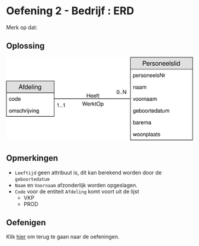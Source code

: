 # Oefening 2 - Bedrijf : ERD
Merk op dat:


## Oplossing
<img src="./exercise-2.svg">

## Opmerkingen
- `Leeftijd` geen attribuut is, dit kan berekend worden door de `geboortedatum`
- `Naam` en `Voornaam` afzonderlijk worden opgeslagen.
- `Code` voor de entiteit `Afdeling` komt voort uit de lijst
    - VKP
    - PROD
    
## Oefenigen
Klik [hier](../exercises.md) om terug te gaan naar de oefeningen.